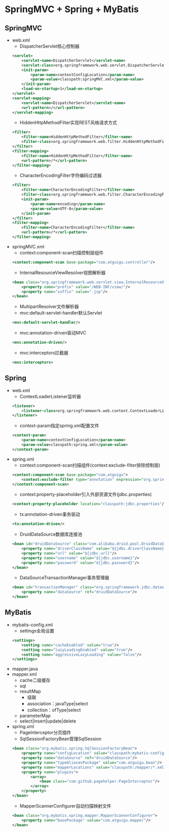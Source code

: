 # SpringMVC + Spring + MyBatis

## SpringMVC

- web.xml
    - DispatcherServlet核心控制器
    ```xml
    <servlet>
        <servlet-name>DispatcherServlet</servlet-name>
        <servlet-class>org.springframework.web.servlet.DispatcherServlet</servlet-class>
        <init-param>
            <param-name>contextConfigLocation</param-name>
            <param-value>classpath:springMVC.xml</param-value>
        </init-param>
        <load-on-startup>1</load-on-startup>
    </servlet>
    <servlet-mapping>
        <servlet-name>DispatcherServlet</servlet-name>
        <url-pattern>/</url-pattern>
    </servlet-mapping>
    ```
    - HiddenHttpMethodFilter实现REST风格请求方式
    ```xml
    <filter>
        <filter-name>HiddenHttpMethodFilter</filter-name>
        <filter-class>org.springframework.web.filter.HiddenHttpMethodFilter</filter-class>
    </filter>
    <filter-mapping>
        <filter-name>HiddenHttpMethodFilter</filter-name>
        <url-pattern>/*</url-pattern>
    </filter-mapping>
    ```
    - CharacterEncodingFilter字符编码过滤器
    ```xml
    <filter>
        <filter-name>CharacterEncodingFilter</filter-name>
        <filter-class>org.springframework.web.filter.CharacterEncodingFilter</filter-class>
        <init-param>
            <param-name>encoding</param-name>
            <param-value>UTF-8</param-value>
        </init-param>
    </filter>
    <filter-mapping>
        <filter-name>CharacterEncodingFilter</filter-name>
        <url-pattern>/*</url-pattern>
    </filter-mapping>
    ```
- springMVC.xml
    - context:component-scan扫描控制层组件
    ```xml
    <context:component-scan base-package="com.atguigu.controller"/>
    ```
    - InternalResourceViewResolver视图解析器
    ```xml
    <bean class="org.springframework.web.servlet.view.InternalResourceViewResolver">
        <property name="prefix" value="/WEB-INF/view/"/>
        <property name="suffix" value=".jsp"/>
    </bean>
    ```
    - MultipartResolver文件解析器
    - mvc:default-servlet-handler默认Servlet
    ```xml
    <mvc:default-servlet-handler/>
    ```
    - mvc:annotation-driven驱动MVC
    ```xml
    <mvc:annotation-driven/>
    ```
    - mvc:interceptors拦截器
    ```xml
    <mvc:interceptors>
    ```

## Spring

- web.xml
    - ContextLoaderListener监听器
    ```xml
    <listener>
        <listener-class>org.springframework.web.context.ContextLoaderListener</listener-class>
    </listener>
    ```
    - context-param指定spring.xml配置文件
    ```xml
    <context-param>
        <param-name>contextConfigLocation</param-name>
        <param-value>classpath:spring.xml</param-value>
    </context-param>
    ```
- spring.xml
    - context:component-scan扫描组件(context:exclude-filter排除控制层)
    ```xml
    <context:component-scan base-package="com.atguigu">
        <context:exclude-filter type="annotation" expression="org.springframework.stereotype.Controller"/>
    </context:component-scan>
    ```
    - context:property-placeholder引入外部资源文件(jdbc.properties)
    ```xml
    <context:property-placeholder location="classpath:jdbc.properties"/>
    ```
    - tx:annotation-driven事务驱动
    ```xml
    <tx:annotation-driven/>
    ```
    - DruidDataSource数据库连接池
    ```xml
    <bean id="druidDataSource" class="com.alibaba.druid.pool.DruidDataSource">
        <property name="driverClassName" value="${jdbc.driverClassName}"/>
        <property name="url" value="${jdbc.url}"/>
        <property name="username" value="${jdbc.username}"/>
        <property name="password" value="${jdbc.password}"/>
    </bean>
    ```
    - DataSourceTransactionManager事务管理器
    ```xml
    <bean id="transactionManager" class="org.springframework.jdbc.datasource.DataSourceTransactionManager">
        <property name="dataSource" ref="druidDataSource"/>
    </bean>
    ```

## MyBatis

- mybatis-config.xml
    - settings全局设置
    ```xml
    <settings>
        <setting name="cacheEnabled" value="true"/>
        <setting name="lazyLoadingEnabled" value="true"/>
        <setting name="aggressiveLazyLoading" value="false"/>
    </settings>
    ```
- mapper.java
- mapper.xml
    - cache二级缓存
    - sql
    - resultMap
        - 级联
        - association：javaType|select
        - collection：ofType|select
    - parameterMap
    - select|insert|update|delete
- spring.xml
    - PageInterceptor分页插件
    - SqlSessionFactoryBean管理SqlSession
    ```xml
    <bean class="org.mybatis.spring.SqlSessionFactoryBean">
        <property name="configLocation" value="classpath:mybatis-config.xml"/>
        <property name="dataSource" ref="druidDataSource"/>
        <property name="typeAliasesPackage" value="com.atguigu.bean"/>
        <property name="mapperLocations" value="classpath:/mapper/*.xml"/>
        <property name="plugins">
            <array>
                <bean class="com.github.pagehelper.PageInterceptor"/>
            </array>
        </property>
    </bean>
    ```
    - MapperScannerConfigurer自动扫描映射文件
    ```xml
    <bean class="org.mybatis.spring.mapper.MapperScannerConfigurer">
        <property name="basePackage" value="com.atguigu.mapper"/>
    </bean>
    ```